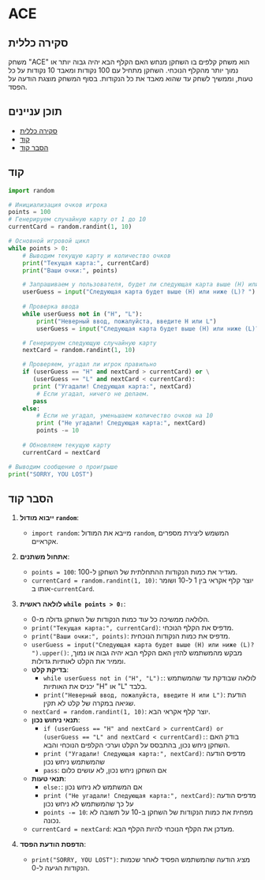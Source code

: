 # ACE

## סקירה כללית

משחק "ACE" הוא משחק קלפים בו השחקן מנחש האם הקלף הבא יהיה גבוה יותר או נמוך יותר מהקלף הנוכחי. השחקן מתחיל עם 100 נקודות ומאבד 10 נקודות על כל טעות, וממשיך לשחק עד שהוא מאבד את כל הנקודות. בסוף המשחק מוצגת הודעה על הפסד.

## תוכן עניינים

- [סקירה כללית](#סקירה-כללית)
- [קוד](#קוד)
- [הסבר קוד](#הסבר-קוד)

## קוד

```python
import random

# Инициализация очков игрока
points = 100
# Генерируем случайную карту от 1 до 10
currentCard = random.randint(1, 10)

# Основной игровой цикл
while points > 0:
    # Выводим текущую карту и количество очков
    print("Текущая карта:", currentCard)
    print("Ваши очки:", points)

    # Запрашиваем у пользователя, будет ли следующая карта выше (H) или ниже (L)
    userGuess = input("Следующая карта будет выше (H) или ниже (L)? ").upper()
    
    # Проверка ввода
    while userGuess not in ("H", "L"):
        print("Неверный ввод, пожалуйста, введите H или L")
        userGuess = input("Следующая карта будет выше (H) или ниже (L)? ").upper()

    # Генерируем следующую случайную карту
    nextCard = random.randint(1, 10)

    # Проверяем, угадал ли игрок правильно
    if (userGuess == "H" and nextCard > currentCard) or \
       (userGuess == "L" and nextCard < currentCard):
       print ("Угадали! Следующая карта:", nextCard)
        # Если угадал, ничего не делаем.
       pass
    else:
        # Если не угадал, уменьшаем количество очков на 10
        print ("Не угадали! Следующая карта:", nextCard)
        points -= 10
        
    # Обновляем текущую карту
    currentCard = nextCard

# Выводим сообщение о проигрыше
print("SORRY, YOU LOST")
```

## הסבר קוד

1.  **ייבוא מודול `random`**:
    -   `import random`: מייבא את המודול `random`, המשמש ליצירת מספרים אקראיים.

2.  **אתחול משתנים**:
    -   `points = 100`: מגדיר את כמות הנקודות ההתחלתית של השחקן ל-100.
    -   `currentCard = random.randint(1, 10)`: יוצר קלף אקראי בין 1 ל-10 ושומר אותו ב-`currentCard`.

3.  **לולאה ראשית `while points > 0:`**:
    -   הלולאה ממשיכה כל עוד כמות הנקודות של השחקן גדולה מ-0.
    -   `print("Текущая карта:", currentCard)`: מדפיס את הקלף הנוכחי.
    -   `print("Ваши очки:", points)`: מדפיס את כמות הנקודות הנוכחית.
    -   `userGuess = input("Следующая карта будет выше (H) или ниже (L)? ").upper()`: מבקש מהמשתמש להזין האם הקלף הבא יהיה גבוה או נמוך, וממיר את הקלט לאותיות גדולות.
    -   **בדיקת קלט**:
        -   `while userGuess not in ("H", "L"):`: לולאה שבודקת עד שהמשתמש יכניס את האותיות "H" או "L" בלבד.
        -   `print("Неверный ввод, пожалуйста, введите H или L")`: הודעת שגיאה במקרה של קלט לא תקין.
    -   `nextCard = random.randint(1, 10)`: יוצר קלף אקראי הבא.
    -   **תנאי ניחוש נכון**:
        -   `if (userGuess == "H" and nextCard > currentCard) or (userGuess == "L" and nextCard < currentCard):`: בודק האם השחקן ניחש נכון, בהתבסס על הקלט וערכי הקלפים הנוכחי והבא.
         -   `print ("Угадали! Следующая карта:", nextCard)`: מדפיס הודעה שהמשתמש ניחש נכון
         -   `pass`: אם השחקן ניחש נכון, לא עושים כלום
    -   **תנאי טעות**:
        - `else:`: אם המשתמש לא ניחש נכון
        - `print ("Не угадали! Следующая карта:", nextCard)`: מדפיס הודעה על כך שהמשתמש לא ניחש נכון
        - `points -= 10`: מפחית את כמות הנקודות של השחקן ב-10 על תשובה לא נכונה.
    -   `currentCard = nextCard`: מעדכן את הקלף הנוכחי להיות הקלף הבא.

4.  **הדפסת הודעת הפסד**:
    -   `print("SORRY, YOU LOST")`: מציג הודעה שהמשתמש הפסיד לאחר שכמות הנקודות הגיעה ל-0.